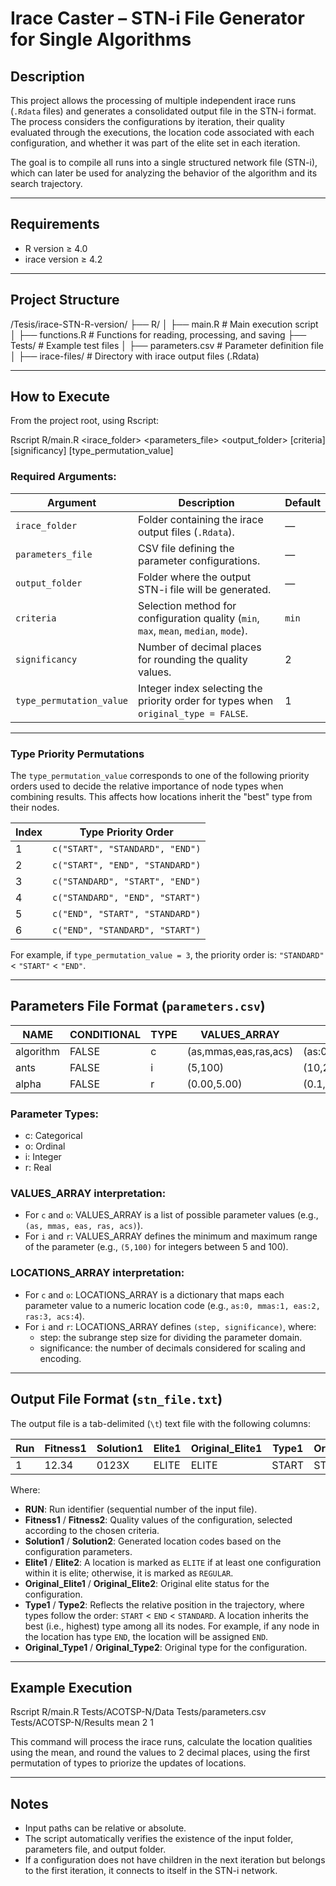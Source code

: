 # Irace Caster – STN-i File Generator for Single Algorithms

## Description

This project allows the processing of multiple independent irace runs (`.Rdata` files) and generates a consolidated output file in the STN-i format. The process considers the configurations by iteration, their quality evaluated through the executions, the location code associated with each configuration, and whether it was part of the elite set in each iteration.

The goal is to compile all runs into a single structured network file (STN-i), which can later be used for analyzing the behavior of the algorithm and its search trajectory.

---

## Requirements

- R version ≥ 4.0
- irace version ≥ 4.2

---

## Project Structure

/Tesis/irace-STN-R-version/
├── R/
│   ├── main.R           # Main execution script
│   ├── functions.R      # Functions for reading, processing, and saving
├── Tests/               # Example test files
│   ├── parameters.csv   # Parameter definition file
│   ├── irace-files/     # Directory with irace output files (.Rdata)

---

## How to Execute

From the project root, using Rscript:

Rscript R/main.R <irace_folder> <parameters_file> <output_folder> [criteria] [significancy] [type_permutation_value]

### Required Arguments:

| Argument               | Description                                                                                  | Default       |
|------------------------|----------------------------------------------------------------------------------------------|---------------|
| `irace_folder`         | Folder containing the irace output files (`.Rdata`).                                         | —             |
| `parameters_file`      | CSV file defining the parameter configurations.                                              | —             |
| `output_folder`        | Folder where the output STN-i file will be generated.                                        | —             |
| `criteria`             | Selection method for configuration quality (`min`, `max`, `mean`, `median`, `mode`).         | `min`         |
| `significancy`         | Number of decimal places for rounding the quality values.                                    | 2             |
| `type_permutation_value` | Integer index selecting the priority order for types when `original_type = FALSE`.         | 1             |

---

### Type Priority Permutations

The `type_permutation_value` corresponds to one of the following priority orders used to decide the relative importance of node types when combining results. This affects how locations inherit the "best" type from their nodes.

| Index | Type Priority Order                      |
|-------|-----------------------------------------|
| 1     | `c("START", "STANDARD", "END")`         |
| 2     | `c("START", "END", "STANDARD")`         |
| 3     | `c("STANDARD", "START", "END")`         |
| 4     | `c("STANDARD", "END", "START")`         |
| 5     | `c("END", "START", "STANDARD")`         |
| 6     | `c("END", "STANDARD", "START")`         |

For example, if `type_permutation_value = 3`, the priority order is: `"STANDARD"` < `"START"` < `"END"`.

---

## Parameters File Format (`parameters.csv`)

NAME        | CONDITIONAL | TYPE | VALUES_ARRAY          | LOCATIONS_ARRAY
------------|-------------|------|-----------------------|-------------------------------
algorithm   | FALSE       | c    | (as,mmas,eas,ras,acs) | (as:0,mmas:1,eas:2,ras:3,acs:4)
ants        | FALSE       | i    | (5,100)               | (10,2)
alpha       | FALSE       | r    | (0.00,5.00)           | (0.1,2)

### Parameter Types:
- c: Categorical
- o: Ordinal
- i: Integer
- r: Real

### VALUES_ARRAY interpretation:
- For `c` and `o`: VALUES_ARRAY is a list of possible parameter values (e.g., `(as, mmas, eas, ras, acs)`).
- For `i` and `r`: VALUES_ARRAY defines the minimum and maximum range of the parameter (e.g., `(5,100)` for integers between 5 and 100).

### LOCATIONS_ARRAY interpretation:
- For `c` and `o`: LOCATIONS_ARRAY is a dictionary that maps each parameter value to a numeric location code (e.g., `as:0, mmas:1, eas:2, ras:3, acs:4`).
- For `i` and `r`: LOCATIONS_ARRAY defines `(step, significance)`, where:
  - step: the subrange step size for dividing the parameter domain.
  - significance: the number of decimals considered for scaling and encoding.

---

## Output File Format (`stn_file.txt`)

The output file is a tab-delimited (`\t`) text file with the following columns:

Run | Fitness1 | Solution1 | Elite1  | Original_Elite1 | Type1  | Original_Type1 | Iteration1 | Fitness2 | Solution2 | Elite2  | Original_Elite2 | Type2    | Original_Type2 | Iteration2
----|----------|-----------|---------|-----------------|--------|----------------|------------|----------|-----------|---------|-----------------|----------|----------------|------------
1   | 12.34    | 0123X     | ELITE   | ELITE           | START  | START          | 1          | 15.67    | 0124X     | REGULAR | REGULAR         | END      | STANDARD       | 2

Where:
- **RUN**: Run identifier (sequential number of the input file).
- **Fitness1** / **Fitness2**: Quality values of the configuration, selected according to the chosen criteria.
- **Solution1** / **Solution2**: Generated location codes based on the configuration parameters.
- **Elite1** / **Elite2**: A location is marked as `ELITE` if at least one configuration within it is elite; otherwise, it is marked as `REGULAR`.
- **Original_Elite1** / **Original_Elite2**: Original elite status for the configuration.
- **Type1** / **Type2**: Reflects the relative position in the trajectory, where types follow the order: `START` < `END` < `STANDARD`. A location inherits the best (i.e., highest) type among all its nodes. For example, if any node in the location has type `END`, the location will be assigned `END`.
- **Original_Type1** / **Original_Type2**: Original type for the configuration.

---

## Example Execution

Rscript R/main.R Tests/ACOTSP-N/Data Tests/parameters.csv Tests/ACOTSP-N/Results mean 2 1

This command will process the irace runs, calculate the location qualities using the mean, and round the values to 2 decimal places, using the first permutation of types to priorize the updates of locations.

---

## Notes

- Input paths can be relative or absolute.
- The script automatically verifies the existence of the input folder, parameters file, and output folder.
- If a configuration does not have children in the next iteration but belongs to the first iteration, it connects to itself in the STN-i network.
